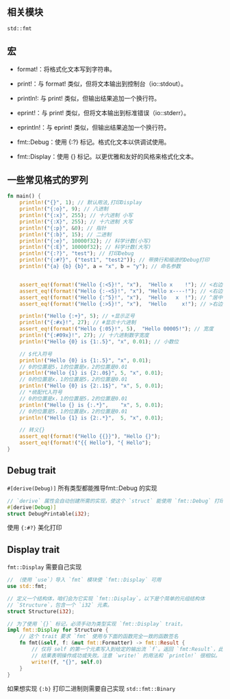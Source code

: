 ## 相关模块

`std::fmt`

## 宏

- format!：将格式化文本写到字符串。
- print!：与 format! 类似，但将文本输出到控制台（io::stdout）。
- println!: 与 print! 类似，但输出结果追加一个换行符。
- eprint!：与 print! 类似，但将文本输出到标准错误（io::stderr）。
- eprintln!：与 eprint! 类似，但输出结果追加一个换行符。

- fmt::Debug：使用 {:?} 标记。格式化文本以供调试使用。
- fmt::Display：使用 {} 标记。以更优雅和友好的风格来格式化文本。

## 一些常见格式的罗列

```rust
fn main() {
    println!("{}", 1); // 默认用法,打印Display
    println!("{:o}", 9); // 八进制
    println!("{:x}", 255); // 十六进制 小写
    println!("{:X}", 255); // 十六进制 大写
    println!("{:p}", &0); // 指针
    println!("{:b}", 15); // 二进制
    println!("{:e}", 10000f32); // 科学计数(小写)
    println!("{:E}", 10000f32); // 科学计数(大写)
    println!("{:?}", "test"); // 打印Debug
    println!("{:#?}", ("test1", "test2")); // 带换行和缩进的Debug打印
    println!("{a} {b} {b}", a = "x", b = "y"); // 命名参数


    assert_eq!(format!("Hello {:<5}!", "x"),  "Hello x    !"); // <右边界宽度
    assert_eq!(format!("Hello {:-<5}!", "x"), "Hello x----!"); // <右边界宽度+填充
    assert_eq!(format!("Hello {:^5}!", "x"),  "Hello   x  !"); // ^居中
    assert_eq!(format!("Hello {:>5}!", "x"),  "Hello     x!"); // >右边界宽度

    println!("Hello {:+}", 5); // +显示正号
    println!("{:#x}!", 27); // #显示十六进制
    assert_eq!(format!("Hello {:05}!", 5),  "Hello 00005!"); // 宽度
    println!("{:#09x}!", 27); // 十六进制数字宽度
    println!("Hello {0} is {1:.5}", "x", 0.01); // 小数位

    // $代入符号
    println!("Hello {0} is {1:.5}", "x", 0.01);
    // 0的位置是5，1的位置是x，2的位置是0.01
    println!("Hello {1} is {2:.0$}", 5, "x", 0.01);
    // 0的位置是x，1的位置是5，2的位置是0.01
    println!("Hello {0} is {2:.1$}", "x", 5, 0.01);
    // *统配代入符号
    // 0的位置是x，1的位置是5，2的位置是0.01
    println!("Hello {} is {:.*}",    "x", 5, 0.01);
    // 0的位置是5，1的位置是x，2的位置是0.01
    println!("Hello {1} is {2:.*}",  5, "x", 0.01);

    // 转义{}
    assert_eq!(format!("Hello {{}}"), "Hello {}");
    assert_eq!(format!("{{ Hello"), "{ Hello");
}
```

## Debug trait

`#[derive(Debug)]` 所有类型都能推导fmt::Debug 的实现

```rust
// `derive` 属性会自动创建所需的实现，使这个 `struct` 能使用 `fmt::Debug` 打印。
#[derive(Debug)]
struct DebugPrintable(i32);
```

使用 `{:#?}` 美化打印

## Display trait

`fmt::Display` 需要自己实现

```rust
// （使用 `use`）导入 `fmt` 模块使 `fmt::Display` 可用
use std::fmt;

// 定义一个结构体，咱们会为它实现 `fmt::Display`。以下是个简单的元组结构体
// `Structure`，包含一个 `i32` 元素。
struct Structure(i32);

// 为了使用 `{}` 标记，必须手动为类型实现 `fmt::Display` trait。
impl fmt::Display for Structure {
    // 这个 trait 要求 `fmt` 使用与下面的函数完全一致的函数签名
    fn fmt(&self, f: &mut fmt::Formatter) -> fmt::Result {
        // 仅将 self 的第一个元素写入到给定的输出流 `f`。返回 `fmt:Result`，此
        // 结果表明操作成功或失败。注意 `write!` 的用法和 `println!` 很相似。
        write!(f, "{}", self.0)
    }
}
```

如果想实现 `{:b}` 打印二进制则需要自己实现 `std::fmt::Binary`